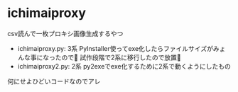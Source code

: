 # ichimaiproxy
 csv読んで一枚プロキシ画像生成するやつ
 - ichimaiproxy.py: 3系
   PyInstaller使ってexe化したらファイルサイズがみょんな事になったので🤔
   試作段階で2系に移行したので放置👼
 - ichimaiproxy2.py: 2系
   py2exeでexe化するために2系で動くようにしたもの
 
 何にせよひどいコードなのでアレ
